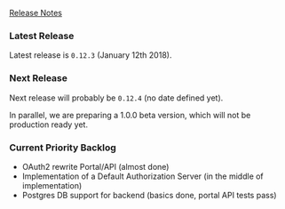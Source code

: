 [Release Notes](https://github.com/Haufe-Lexware/wicked.haufe.io/blob/master/doc/release-notes.md)

### Latest Release

Latest release is `0.12.3` (January 12th 2018).

### Next Release

Next release will probably be `0.12.4` (no date defined yet).

In parallel, we are preparing a 1.0.0 beta version, which will not be production ready yet.

### Current Priority Backlog

* OAuth2 rewrite Portal/API (almost done)
* Implementation of a Default Authorization Server (in the middle of implementation)
* Postgres DB support for backend (basics done, portal API tests pass)
